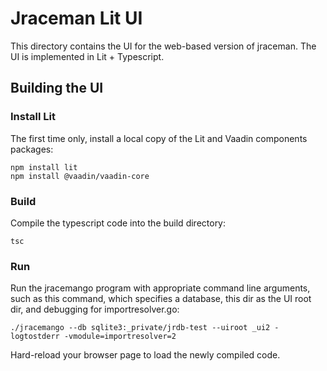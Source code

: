# Jraceman Lit UI

This directory contains the UI for the web-based version of jraceman.
The UI is implemented in Lit + Typescript.

## Building the UI

### Install Lit

The first time only, install a local copy of the Lit and Vaadin components packages:

    npm install lit
    npm install @vaadin/vaadin-core

### Build

Compile the typescript code into the build directory:

    tsc


### Run

Run the jracemango program with appropriate command line arguments,
such as this command, which specifies a database, this dir as the UI root dir,
and debugging for importresolver.go:

    ./jracemango --db sqlite3:_private/jrdb-test --uiroot _ui2 -logtostderr -vmodule=importresolver=2

Hard-reload your browser page to load the newly compiled code.
